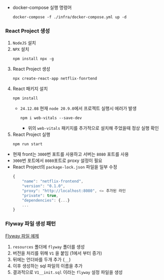 - docker-compose 실행 명령어
  ```
  docker-compose -f ./infra/docker-compose.yml up -d
  ```

### React Project 생성
1. `NodeJS` 설치
2. `NPX` 설치
   ```
   npm install npx -g
   ```
3. React Project 생성
   ```
   npx create-react-app netflix-fonrtend
   ```
4. React 패키지 설치
   ```
   npm install
   ```
   - `24.12.08` 현재 `node 20.9.0`에서 프로젝트 실행시 에러가 발생
     ```
     npm i web-vitals --save-dev
     ```
     - 위의 `web-vitals` 패키지를 추가적으로 설치해 주었을때 정상 실행 확인
5. React Project 실행
   ```
   npm run start
   ```

- 현재 front는 `3000`번 포트를 사용하고 서버는 `8080` 포트를 사용
- `3000`번 포트에서 `8080`포트로 proxy 설정이 필요
- React Project의 `package-lock.json` 파일을 일부 수정
    ```javascript
    {
        "name": "netflix-frontend",
        "version": "0.1.0",
        "proxy": "http://localhost:8080", <= 추가된 라인
        "private": true,
        "dependencies": {...}
        ...
    }
    ```

### Flyway 파일 생성 패턴
[Flyway 파일 예제](./netflix-adapters/adapter-persistence/src/main/resources/flyway)
1. `resources` 폴더에 `flyway` 폴더를 생성
2. 버전을 처리를 위해 `V1` 을 붙임 (1에서 부터 증가)
3. 뒤에는 언더바를 두개 추가 (`__`)
4. 이후 생성하는 sql 파일의 이름을 추가
5. 결과적으로 `V1__init.sql` 이라는 `flyway` 설정 파일을 생성
